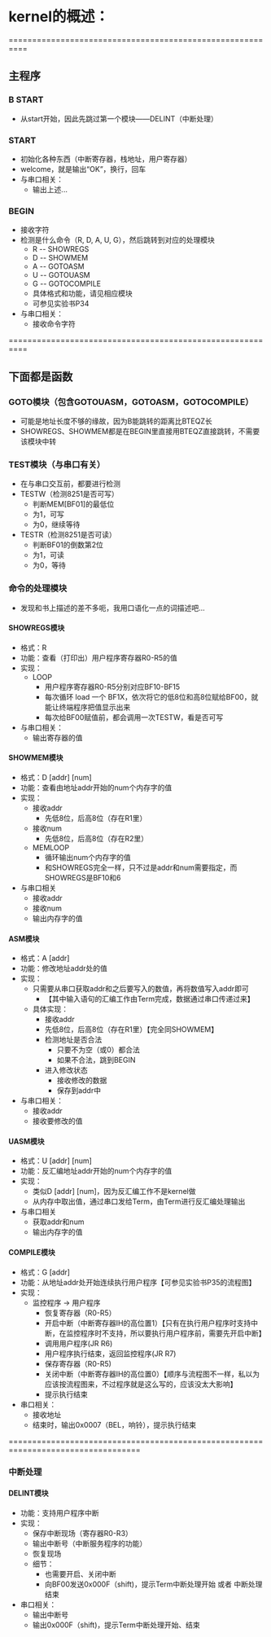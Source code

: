 ﻿# kernel的概述：

==========================================================
## 主程序

### B START 
+ 从start开始，因此先跳过第一个模块——DELINT（中断处理）


### START
+ 初始化各种东西（中断寄存器，栈地址，用户寄存器）
+ welcome，就是输出“OK”，换行，回车
+ 与串口相关：
	- 输出上述...


### BEGIN
+ 接收字符
+ 检测是什么命令（R, D, A, U, G），然后跳转到对应的处理模块
    - R -- SHOWREGS
    - D -- SHOWMEM
    - A -- GOTOASM
    - U -- GOTOUASM
	- G -- GOTOCOMPILE
	- 具体格式和功能，请见相应模块
	- 可参见实验书P34
+ 与串口相关：
	- 接收命令字符
		
==========================================================
## 下面都是函数


### GOTO模块（包含GOTOUASM，GOTOASM，GOTOCOMPILE）
+ 可能是地址长度不够的缘故，因为B能跳转的距离比BTEQZ长
+ SHOWREGS、SHOWMEM都是在BEGIN里直接用BTEQZ直接跳转，不需要该模块中转


### TEST模块（与串口有关）
+ 在与串口交互前，都要进行检测
+ TESTW（检测8251是否可写）
    - 判断MEM[BF01]的最低位
	- 为1，可写
	- 为0，继续等待
+ TESTR（检测8251是否可读）
	- 判断BF01的倒数第2位
	- 为1，可读
	- 为0，等待


### 命令的处理模块
+ 发现和书上描述的差不多呃，我用口语化一点的词描述吧...


#### SHOWREGS模块
+ 格式：R
+ 功能：查看（打印出）用户程序寄存器R0-R5的值
+ 实现：
	- LOOP
		- 用户程序寄存器R0-R5分别对应BF10-BF15
		- 每次循环 load 一个 BF1X，依次将它的低8位和高8位赋给BF00，就能让终端程序把值显示出来
		- 每次给BF00赋值前，都会调用一次TESTW，看是否可写
+ 与串口相关：
	- 输出寄存器的值

	
#### SHOWMEM模块
+ 格式：D [addr] [num]
+ 功能：查看由地址addr开始的num个内存字的值
+ 实现：
	- 接收addr
		- 先低8位，后高8位（存在R1里）
	- 接收num
		- 先低8位，后高8位（存在R2里）
	- MEMLOOP
		- 循环输出num个内存字的值
		- 和SHOWREGS完全一样，只不过是addr和num需要指定，而SHOWREGS是BF10和6
+ 与串口相关
	- 接收addr
	- 接收num
	- 输出内存字的值

	
#### ASM模块
+ 格式：A [addr]
+ 功能：修改地址addr处的值
+ 实现：
	- 只需要从串口获取addr和之后要写入的数值，再将数值写入addr即可
		- 【其中输入语句的汇编工作由Term完成，数据通过串口传递过来】
	- 具体实现：
		- 接收addr
		- 先低8位，后高8位（存在R1里）【完全同SHOWMEM】
		- 检测地址是否合法
			- 只要不为空（或0）都合法
			- 如果不合法，跳到BEGIN
		- 进入修改状态
			- 接收修改的数据
			- 保存到addr中
+ 与串口相关：
	- 接收addr
	- 接收要修改的值

	
#### UASM模块
+ 格式：U [addr] [num]
+ 功能：反汇编地址addr开始的num个内存字的值
+ 实现：
	- 类似D [addr] [num]，因为反汇编工作不是kernel做
	- 从内存中取出值，通过串口发给Term，由Term进行反汇编处理输出
+ 与串口相关
	- 获取addr和num
	- 输出内存字的值

	
#### COMPILE模块
+ 格式：G [addr]
+ 功能：从地址addr处开始连续执行用户程序【可参见实验书P35的流程图】
+ 实现：
	- 监控程序 -> 用户程序
		- 恢复寄存器（R0-R5）
		- 开启中断（中断寄存器IH的高位置1）【只有在执行用户程序时支持中断，在监控程序时不支持，所以要执行用户程序前，需要先开启中断】
		- 调用用户程序(JR R6)
		- 用户程序执行结束，返回监控程序(JR R7)
		- 保存寄存器（R0-R5)
		- 关闭中断（中断寄存器IH的高位置0）【顺序与流程图不一样，私以为应该按流程图来，不过程序就是这么写的，应该没太大影响】
		- 提示执行结束
+ 串口相关：
	- 接收地址
	- 结束时，输出0x0007（BEL，响铃），提示执行结束
			
==================================================================================
### 中断处理


#### DELINT模块
+ 功能：支持用户程序中断
+ 实现：
	- 保存中断现场（寄存器R0-R3）
	- 输出中断号（中断服务程序的功能）
	- 恢复现场
	- 细节：
		- 也需要开启、关闭中断
		- 向BF00发送0x000F（shift)，提示Term中断处理开始 或者 中断处理结束
+ 串口相关：
	- 输出中断号
	- 输出0x000F（shift)，提示Term中断处理开始、结束


